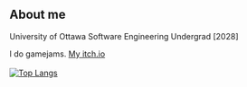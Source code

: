 ## About me
University of Ottawa Software Engineering Undergrad [2028]

I do gamejams. [My itch.io](https://supercam19.itch.io) <br><br>
[![Top Langs](https://github-readme-stats.vercel.app/api/top-langs/?username=supercam19&layout=compact&theme=vision-friendly-dark)](https://github.com/anuraghazra/github-readme-stats)


